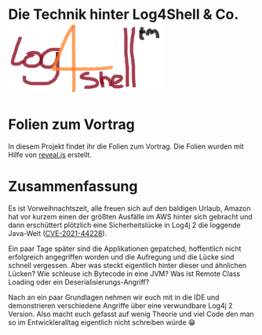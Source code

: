 # Die Technik hinter Log4Shell & Co. ![Logo of Log4Shell](Log4Shell_logo.png)

# Folien zum Vortrag

In diesem Projekt findet ihr die Folien zum Vortrag. Die Folien wurden mit Hilfe von [reveal.js](https://revealjs.com/) erstellt.

# Zusammenfassung

Es ist Vorweihnachtszeit, alle freuen sich auf den baldigen Urlaub, Amazon hat vor kurzem einen der größten Ausfälle im AWS hinter sich gebracht und dann erschüttert plötzlich eine
Sicherheitslücke in Log4j 2 die loggende Java-Welt ([CVE-2021-44228](https://www.randori.com/blog/cve-2021-44228/)).

Ein paar Tage später sind die Applikationen gepatched, hoffentlich nicht erfolgreich angegriffen worden und die Aufregung und die Lücke sind schnell vergessen.
Aber was steckt eigentlich hinter dieser und ähnlichen Lücken? Wie schleuse ich Bytecode in eine JVM? Was ist Remote Class Loading oder ein Deserialisierungs-Angriff?

Nach an ein paar Grundlagen nehmen wir euch mit in die IDE und demonstrieren verschiedene Angriffe über eine verwundbare Log4j 2 Version.
Also macht euch gefasst auf wenig Theorie und viel Code den man so im Entwickleralltag eigentlich nicht schreiben würde :grin:
